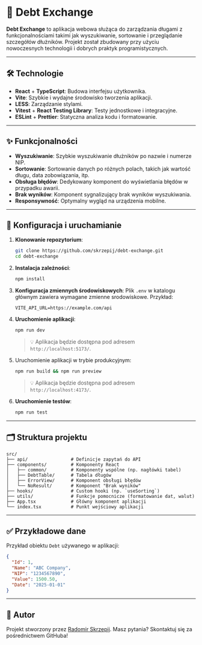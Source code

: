# 💸 Debt Exchange

**Debt Exchange** to aplikacja webowa służąca do zarządzania długami z funkcjonalnościami takimi jak wyszukiwanie,
sortowanie i przeglądanie szczegółów dłużników. Projekt został zbudowany przy użyciu nowoczesnych technologii i dobrych
praktyk programistycznych.

---

## 🛠️ Technologie

- **React** + **TypeScript**: Budowa interfejsu użytkownika.
- **Vite**: Szybkie i wydajne środowisko tworzenia aplikacji.
- **LESS**: Zarządzanie stylami.
- **Vitest** + **React Testing Library**: Testy jednostkowe i integracyjne.
- **ESLint** + **Prettier**: Statyczna analiza kodu i formatowanie.

---

## ✨ Funkcjonalności

- **Wyszukiwanie**: Szybkie wyszukiwanie dłużników po nazwie i numerze NIP.
- **Sortowanie**: Sortowanie danych po różnych polach, takich jak wartość długu, data zobowiązania, itp.
- **Obsługa błędów**: Dedykowany komponent do wyświetlania błędów w przypadku awarii.
- **Brak wyników**: Komponent sygnalizujący brak wyników wyszukiwania.
- **Responsywność**: Optymalny wygląd na urządzenia mobilne.

---

## 🔧 Konfiguracja i uruchamianie

1. **Klonowanie repozytorium**:
   ```bash
   git clone https://github.com/skrzepij/debt-exchange.git
   cd debt-exchange
   ```

2. **Instalacja zależności**:
   ```bash
   npm install
   ```

3. **Konfiguracja zmiennych środowiskowych**:
   Plik `.env` w katalogu głównym zawiera wymagane zmienne srodowiskowe. Przykład:
   ```
   VITE_API_URL=https://example.com/api
   ```

4. **Uruchomienie aplikacji**:
   ```bash
   npm run dev
   ```
   > 💡 Aplikacja będzie dostępna pod adresem `http://localhost:5173/`.

5. Uruchomienie aplikacji w trybie produkcyjnym:
   ```bash
   npm run build && npm run preview
   ```
    > 💡 Aplikacja będzie dostępna pod adresem `http://localhost:4173/`.

6. **Uruchomienie testów**:
   ```bash
   npm run test
   ```

---

## 🗂️ Struktura projektu

```
src/
├── api/                # Definicje zapytań do API
├── components/         # Komponenty React
│   ├── common/         # Komponenty wspólne (np. nagłówki tabel)
│   ├── DebtTable/      # Tabela długów
│   ├── ErrorView/      # Komponent obsługi błędów
│   └── NoResult/       # Komponent "Brak wyników"
├── hooks/              # Custom hooki (np. `useSorting`)
├── utils/              # Funkcje pomocnicze (formatowanie dat, walut)
├── App.tsx             # Główny komponent aplikacji
└── index.tsx           # Punkt wejściowy aplikacji
```

---

## ✅ Przykładowe dane

Przykład obiektu `Debt` używanego w aplikacji:

```json
{
  "Id": 1,
  "Name": "ABC Company",
  "NIP": "1234567890",
  "Value": 1500.50,
  "Date": "2025-01-01"
}
```

---

## 👤 Autor

Projekt stworzony przez [Radomir Skrzepij](https://github.com/skrzepij). Masz pytania? Skontaktuj się za pośrednictwem
GitHuba!
